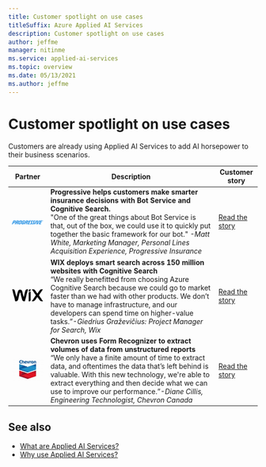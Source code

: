 ```yaml
---
title: Customer spotlight on use cases
titleSuffix: Azure Applied AI Services
description: Customer spotlight on use cases
author: jeffme
manager: nitinme
ms.service: applied-ai-services
ms.topic: overview
ms.date: 05/13/2021
ms.author: jeffme
---
```


# Customer spotlight on use cases  

Customers are already using Applied AI Services to add AI horsepower to their business scenarios.  

| Partner | Description | Customer story |
|---------|-------------|----------------------|
| <center>![Progressive_Logo](./media/logo-progressive-02.png) | **Progressive helps customers make smarter insurance decisions with Bot Service and Cognitive Search.** <br>"One of the great things about Bot Service is that, out of the box, we could use it to quickly put together the basic framework for our bot." *-Matt White, Marketing Manager, Personal Lines Acquisition Experience, Progressive Insurance*  | [Read the story](https://customers.microsoft.com/story/789698-progressive-insurance-cognitive-services-insurance) |
| <center>![Wix Logo](./media/wix-logo-01.png) | **WIX deploys smart search across 150 million websites with Cognitive Search** <br> “We really benefitted from choosing Azure Cognitive Search because we could go to market faster than we had with other products. We don’t have to manage infrastructure, and our developers can spend time on higher-value tasks.”*-Giedrius Graževičius: Project Manager for Search, Wix* | [Read the story](https://customers.microsoft.com/story/764974-wix-partner-professional-services-azure-cognitive-search) |
| <center>![Chevron logo](./media/chevron-01.png) | **Chevron uses Form Recognizer to extract volumes of data from unstructured reports**<br>“We only have a finite amount of time to extract data, and oftentimes the data that’s left behind is valuable. With this new technology, we're able to extract everything and then decide what we can use to improve our performance.”*-Diane Cillis, Engineering Technologist, Chevron Canada* | [Read the story](https://customers.microsoft.com/story/chevron-mining-oil-gas-azure-cognitive-services) |


## See also
* [What are Applied AI Services?](what-are-applied-ai-services.md)
* [Why use Applied AI Services?](why-applied-ai-services.md)
  
​​